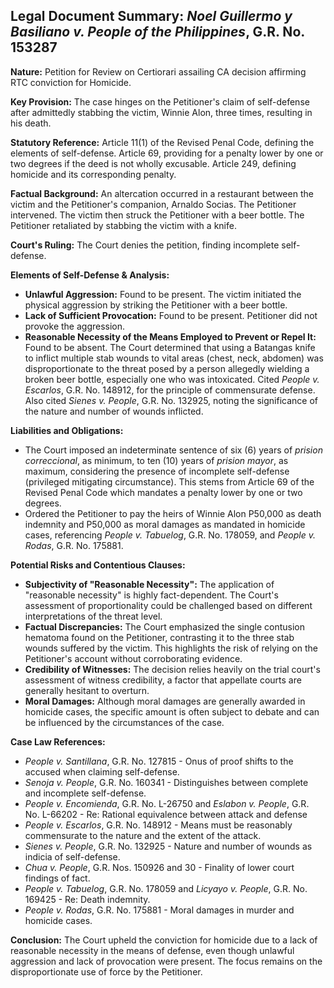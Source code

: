 ## Legal Document Summary: *Noel Guillermo y Basiliano v. People of the Philippines*, G.R. No. 153287

**Nature:** Petition for Review on Certiorari assailing CA decision affirming RTC conviction for Homicide.

**Key Provision:** The case hinges on the Petitioner's claim of self-defense after admittedly stabbing the victim, Winnie Alon, three times, resulting in his death.

**Statutory Reference:** Article 11(1) of the Revised Penal Code, defining the elements of self-defense. Article 69, providing for a penalty lower by one or two degrees if the deed is not wholly excusable. Article 249, defining homicide and its corresponding penalty.

**Factual Background:** An altercation occurred in a restaurant between the victim and the Petitioner's companion, Arnaldo Socias. The Petitioner intervened. The victim then struck the Petitioner with a beer bottle. The Petitioner retaliated by stabbing the victim with a knife.

**Court's Ruling:** The Court denies the petition, finding incomplete self-defense.

**Elements of Self-Defense & Analysis:**
*   **Unlawful Aggression:** Found to be present. The victim initiated the physical aggression by striking the Petitioner with a beer bottle.
*   **Lack of Sufficient Provocation:** Found to be present. Petitioner did not provoke the aggression.
*   **Reasonable Necessity of the Means Employed to Prevent or Repel It:** Found to be absent. The Court determined that using a Batangas knife to inflict multiple stab wounds to vital areas (chest, neck, abdomen) was disproportionate to the threat posed by a person allegedly wielding a broken beer bottle, especially one who was intoxicated. Cited *People v. Escarlos*, G.R. No. 148912, for the principle of commensurate defense. Also cited *Sienes v. People*, G.R. No. 132925, noting the significance of the nature and number of wounds inflicted.

**Liabilities and Obligations:**
*   The Court imposed an indeterminate sentence of six (6) years of *prision correccional*, as minimum, to ten (10) years of *prision mayor*, as maximum, considering the presence of incomplete self-defense (privileged mitigating circumstance). This stems from Article 69 of the Revised Penal Code which mandates a penalty lower by one or two degrees.
*   Ordered the Petitioner to pay the heirs of Winnie Alon P50,000 as death indemnity and P50,000 as moral damages as mandated in homicide cases, referencing *People v. Tabuelog*, G.R. No. 178059, and *People v. Rodas*, G.R. No. 175881.

**Potential Risks and Contentious Clauses:**
*   **Subjectivity of "Reasonable Necessity":** The application of "reasonable necessity" is highly fact-dependent. The Court's assessment of proportionality could be challenged based on different interpretations of the threat level.
*   **Factual Discrepancies:** The Court emphasized the single contusion hematoma found on the Petitioner, contrasting it to the three stab wounds suffered by the victim. This highlights the risk of relying on the Petitioner's account without corroborating evidence.
*   **Credibility of Witnesses:** The decision relies heavily on the trial court's assessment of witness credibility, a factor that appellate courts are generally hesitant to overturn.
*   **Moral Damages:** Although moral damages are generally awarded in homicide cases, the specific amount is often subject to debate and can be influenced by the circumstances of the case.

**Case Law References:**

*   *People v. Santillana*, G.R. No. 127815 - Onus of proof shifts to the accused when claiming self-defense.
*   *Senoja v. People*, G.R. No. 160341 - Distinguishes between complete and incomplete self-defense.
*   *People v. Encomienda*, G.R. No. L-26750 and *Eslabon v. People*, G.R. No. L-66202 - Re: Rational equivalence between attack and defense
*   *People v. Escarlos*, G.R. No. 148912 - Means must be reasonably commensurate to the nature and the extent of the attack.
*   *Sienes v. People*, G.R. No. 132925 - Nature and number of wounds as indicia of self-defense.
*   *Chua v. People*, G.R. Nos. 150926 and 30 - Finality of lower court findings of fact.
*   *People v. Tabuelog*, G.R. No. 178059 and *Licyayo v. People*, G.R. No. 169425 - Re: Death indemnity.
*   *People v. Rodas*, G.R. No. 175881 - Moral damages in murder and homicide cases.

**Conclusion:** The Court upheld the conviction for homicide due to a lack of reasonable necessity in the means of defense, even though unlawful aggression and lack of provocation were present. The focus remains on the disproportionate use of force by the Petitioner.
